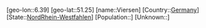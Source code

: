 ﻿---
location: [51.25,6.39]
type: City
tags:
- geo/City


SpocWebEntityId: 35279
isDeleted: false
confidential: public

---
[geo-lon::6.39]
[geo-lat::51.25]
[name::Viersen]
[Country::[Germany](geo/Continent/Europe/Germany.md)]
[State::[NordRhein-Westfahlen](NordRhein-Westfahlen)]
[Population::]
[Unknown::]

